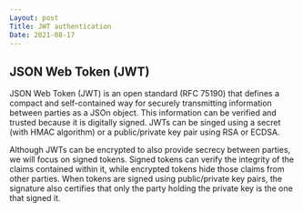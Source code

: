 ```yaml
---
Layout: post
Title: JWT authentication
Date: 2021-08-17
---
```


## JSON Web Token (JWT)

JSON Web Token (JWT) is an open standard (RFC 75190) that defines a compact and self-contained way for securely transmitting information between parties as a JSOn object. This information can be verified and trusted because it is digitally signed. JWTs can be singed using a secret (with HMAC algorithm) or a public/private key pair using RSA or ECDSA.

Although JWTs can be encrypted to also provide secrecy between parties, we will focus on signed tokens. Signed tokens can verify the integrity of the claims contained within it, while encrypted tokens hide those claims from other parties. When tokens are signed using public/private key pairs, the signature also certifies that only the party holding the private key is the one that signed it.
